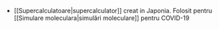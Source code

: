 - [[Supercalculatoare|supercalculator]] creat in Japonia. Folosit pentru [[Simulare moleculara|simulări moleculare]] pentru COVID-19
